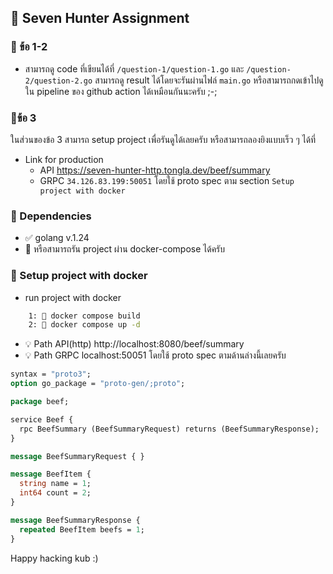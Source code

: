 ## 📙 Seven Hunter Assignment

### 📍 ข้อ 1-2 
- สามารถดู code ที่เขียนได้ที่ `/question-1/question-1.go` และ `/question-2/question-2.go` สามารถดู result ได้โดยจะรันผ่านไฟล์ `main.go` หรือสามารถกดเข้าไปดูใน pipeline ของ github action ได้เหมือนกันนะครับ ;-;


### 📍ข้อ 3
ในส่วนของข้อ 3 สามารถ setup project เพื่อรันดูได้เลยครับ หรือสามารถลองยิงแบบเร็ว ๆ ได้ที่

- Link for production
  - API https://seven-hunter-http.tongla.dev/beef/summary
  - GRPC `34.126.83.199:50051` โดยใช้ proto spec ตาม section `Setup project with docker`

### 📍 Dependencies
- ✅ golang v.1.24
- 📄 หรือสามารถรัน project ผ่าน docker-compose ได้ครับ 

### 📁 Setup project with docker
- run project with docker
```bash
    1: 📄 docker compose build
    2: 📄 docker compose up -d
```
- 💡 Path API(http) http://localhost:8080/beef/summary
- 💡 Path GRPC localhost:50051 โดยใช้ proto spec ตามด้านล่างนี้เลยครับ
```protobuf
syntax = "proto3";
option go_package = "proto-gen/;proto";

package beef;

service Beef {
  rpc BeefSummary (BeefSummaryRequest) returns (BeefSummaryResponse);
}

message BeefSummaryRequest { }

message BeefItem {
  string name = 1;
  int64 count = 2;
}

message BeefSummaryResponse {
  repeated BeefItem beefs = 1;
}
```

Happy hacking kub :)

